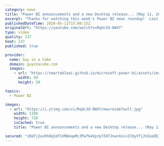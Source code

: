 ```yaml
---
category: news
title: "Power BI announcements and a new Desktop release... (May 11, 2020)"
excerpt: "Thanks for watching this week's Power BI news roundup!  Last weeks roundup: https://guyinacu.be/roundup178  🔴 MBAS Recap Live Stream Replay: https://guyinacu.be/mbas2020recap  📢 Become a member: https://guyinacu.be/membership   *******************  Want to take your Power BI skills to the next level?"
publishedDateTime: 2020-05-11T15:00:15Z
originalUrl: "https://youtube.com/watch?v=RqUc3d-0WXY"
type: video
quality: 137
heat: 137
published: true

provider:
  name: Guy in a Cube
  domain: guyinacube.com
  images:
    - url: "https://smartableai.github.io/microsoft-power-bi/assets/images/organizations/guyinacube.com-50x50.jpg"
      width: 50
      height: 50

topics:
  - Power BI

images:
  - url: "https://i.ytimg.com/vi/RqUc3d-0WXY/maxresdefault.jpg"
    width: 1280
    height: 720
    isCached: true
    title: "Power BI announcements and a new Desktop release... (May 11, 2020)"

secured: "z6U7j2axhh8q1mT1VRWxqwMc3Pwfk4Vprp7Z4TJnw+Xoiv2lHyVfiJhZaxDEJYOHC2PjI36qN7CtVmp7Cq0WyXk3C/gLs2k6p0SUnyz7lvZyyy5Nnm3epoZoGUJrJ8/kYl4clN0Qfg0XyAaND30z5u0vmTRrI4GEN75sS1tmOWgpthwy5qcA9bejsYAiFFRnyubx485u/6GPGIbkoxm12rDtjuEtcDbtJ6obPwjR1I4zlyVTdWKcN1WOITnEzt5ZueT0az9YOuWo2Hu3ZVaAnPjFqIosCUPuuMxUB7uNFuxN/8XyqwrbICK1NDLdJXLmWLpiT8Rv6oQtSwZ/hhCSsA==;37hv6xFCgypYz+mAq4JLxQ=="
---
```


